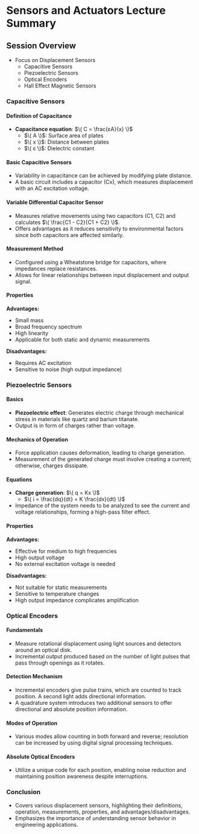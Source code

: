 # Sensors and Actuators Lecture Summary

## Session Overview
- Focus on Displacement Sensors
  - Capacitive Sensors
  - Piezoelectric Sensors
  - Optical Encoders
  - Hall Effect Magnetic Sensors
  
### Capacitive Sensors

#### Definition of Capacitance
- **Capacitance equation**: $\( C = \frac{εA}{x} \)$
  - $\( A \)$: Surface area of plates
  - $\( x \)$: Distance between plates
  - $\( ε \)$: Dielectric constant

#### Basic Capacitive Sensors
- Variability in capacitance can be achieved by modifying plate distance.
- A basic circuit includes a capacitor (Cx), which measures displacement with an AC excitation voltage.

#### Variable Differential Capacitor Sensor
- Measures relative movements using two capacitors (C1, C2) and calculates $\( \frac{C1 - C2}{C1 + C2} \)$.
- Offers advantages as it reduces sensitivity to environmental factors since both capacitors are affected similarly.

#### Measurement Method
- Configured using a Wheatstone bridge for capacitors, where impedances replace resistances.
- Allows for linear relationships between input displacement and output signal.

#### Properties
**Advantages:**
- Small mass
- Broad frequency spectrum
- High linearity 
- Applicable for both static and dynamic measurements

**Disadvantages:**
- Requires AC excitation
- Sensitive to noise (high output impedance)

### Piezoelectric Sensors

#### Basics
- **Piezoelectric effect**: Generates electric charge through mechanical stress in materials like quartz and barium titanate.
- Output is in form of charges rather than voltage.

#### Mechanics of Operation
- Force application causes deformation, leading to charge generation.
- Measurement of the generated charge must involve creating a current; otherwise, charges dissipate.

#### Equations
- **Charge generation**: $\( q = Kx \)$
  - $\( i = \frac{dq}{dt} = K \frac{dx}{dt} \)$
- Impedance of the system needs to be analyzed to see the current and voltage relationships, forming a high-pass filter effect.

#### Properties
**Advantages:**
- Effective for medium to high frequencies
- High output voltage
- No external excitation voltage is needed

**Disadvantages:**
- Not suitable for static measurements
- Sensitive to temperature changes
- High output impedance complicates amplification

### Optical Encoders

#### Fundamentals
- Measure rotational displacement using light sources and detectors around an optical disk.
- Incremental output produced based on the number of light pulses that pass through openings as it rotates.

#### Detection Mechanism
- Incremental encoders give pulse trains, which are counted to track position. A second light adds directional information.
- A quadrature system introduces two additional sensors to offer directional and absolute position information.

#### Modes of Operation
- Various modes allow counting in both forward and reverse; resolution can be increased by using digital signal processing techniques.
  
#### Absolute Optical Encoders
- Utilize a unique code for each position, enabling noise reduction and maintaining position awareness despite interruptions.

### Conclusion
- Covers various displacement sensors, highlighting their definitions, operation, measurements, properties, and advantages/disadvantages.
- Emphasizes the importance of understanding sensor behavior in engineering applications.